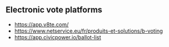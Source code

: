 ## Electronic vote platforms
- https://app.v8te.com/
- https://www.netservice.eu/fr/produits-et-solutions/b-voting
- https://app.civicpower.io/ballot-list
